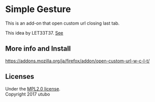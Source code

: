 # Simple Gesture
This is an add-on that open custom url closing last tab.

This idea by LET33T37.
[See](https://github.com/utubo/firefox-simple_gesture/issues/78)

## More info and Install
https://addons.mozilla.org/ja/firefox/addon/open-custom-url-w-c-l-t/

## Licenses
Under the [MPL2.0 license](http://www.mozilla.org/MPL/2.0/).  
Copyright 2017 utubo  

